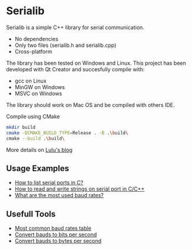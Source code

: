 # Serialib

Serialib is a simple C++ library for serial communication. 
* No dependencies
* Only two files (serialib.h and serialib.cpp)
* Cross-platform

The library has been tested on Windows and Linux. This project has been developed 
with Qt Creator and succesfully compile with:
* gcc on Linux
* MinGW on Windows
* MSVC on Windows

The library should work on Mac OS and be compiled with others IDE.

Compile using CMake
```bash
mkdir build
cmake -DCMAKE_BUILD_TYPE=Release . -B .\build\
cmake --build .\build\
```

More details on [Lulu's blog](https://lucidar.me/en/serialib/cross-plateform-rs232-serial-library/)

## Usage Examples

* [How to list serial ports in C?](https://lucidar.me/en/serialib/scan-serial-ports/)
* [How to read and write strings on serial port in C/C++](https://lucidar.me//en/serialib/read-and-write-strings-on-serial-port-in-c-cpp/)
* [What are the most used baud rates?](https://lucidar.me/en/serialib/what-are-the-most-used-baud-rates/)

## Usefull Tools

* [Most common baud rates table](https://lucidar.me/en/serialib/most-used-baud-rates-table/)
* [Convert bauds to bits per second](https://lucidar.me/en/serialib/convert-bauds-to-bits-per-second/)
* [Convert bauds to bytes per second](https://lucidar.me/en/serialib/convert-bauds-to-bytes-per-second/)
